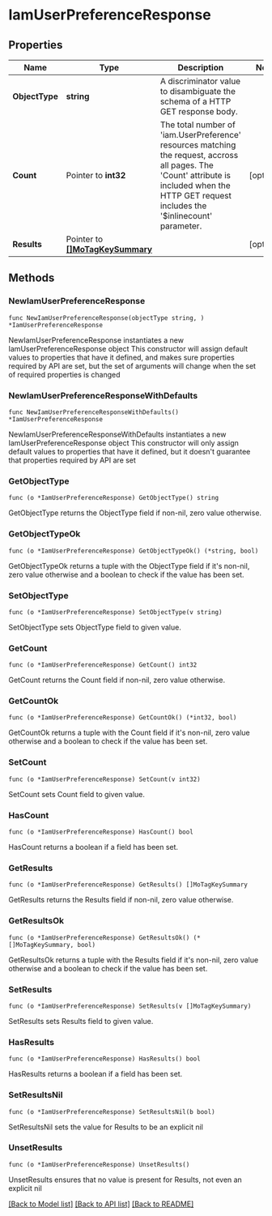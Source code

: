 # IamUserPreferenceResponse

## Properties

Name | Type | Description | Notes
------------ | ------------- | ------------- | -------------
**ObjectType** | **string** | A discriminator value to disambiguate the schema of a HTTP GET response body. | 
**Count** | Pointer to **int32** | The total number of &#39;iam.UserPreference&#39; resources matching the request, accross all pages. The &#39;Count&#39; attribute is included when the HTTP GET request includes the &#39;$inlinecount&#39; parameter. | [optional] 
**Results** | Pointer to [**[]MoTagKeySummary**](MoTagKeySummary.md) |  | [optional] 

## Methods

### NewIamUserPreferenceResponse

`func NewIamUserPreferenceResponse(objectType string, ) *IamUserPreferenceResponse`

NewIamUserPreferenceResponse instantiates a new IamUserPreferenceResponse object
This constructor will assign default values to properties that have it defined,
and makes sure properties required by API are set, but the set of arguments
will change when the set of required properties is changed

### NewIamUserPreferenceResponseWithDefaults

`func NewIamUserPreferenceResponseWithDefaults() *IamUserPreferenceResponse`

NewIamUserPreferenceResponseWithDefaults instantiates a new IamUserPreferenceResponse object
This constructor will only assign default values to properties that have it defined,
but it doesn't guarantee that properties required by API are set

### GetObjectType

`func (o *IamUserPreferenceResponse) GetObjectType() string`

GetObjectType returns the ObjectType field if non-nil, zero value otherwise.

### GetObjectTypeOk

`func (o *IamUserPreferenceResponse) GetObjectTypeOk() (*string, bool)`

GetObjectTypeOk returns a tuple with the ObjectType field if it's non-nil, zero value otherwise
and a boolean to check if the value has been set.

### SetObjectType

`func (o *IamUserPreferenceResponse) SetObjectType(v string)`

SetObjectType sets ObjectType field to given value.


### GetCount

`func (o *IamUserPreferenceResponse) GetCount() int32`

GetCount returns the Count field if non-nil, zero value otherwise.

### GetCountOk

`func (o *IamUserPreferenceResponse) GetCountOk() (*int32, bool)`

GetCountOk returns a tuple with the Count field if it's non-nil, zero value otherwise
and a boolean to check if the value has been set.

### SetCount

`func (o *IamUserPreferenceResponse) SetCount(v int32)`

SetCount sets Count field to given value.

### HasCount

`func (o *IamUserPreferenceResponse) HasCount() bool`

HasCount returns a boolean if a field has been set.

### GetResults

`func (o *IamUserPreferenceResponse) GetResults() []MoTagKeySummary`

GetResults returns the Results field if non-nil, zero value otherwise.

### GetResultsOk

`func (o *IamUserPreferenceResponse) GetResultsOk() (*[]MoTagKeySummary, bool)`

GetResultsOk returns a tuple with the Results field if it's non-nil, zero value otherwise
and a boolean to check if the value has been set.

### SetResults

`func (o *IamUserPreferenceResponse) SetResults(v []MoTagKeySummary)`

SetResults sets Results field to given value.

### HasResults

`func (o *IamUserPreferenceResponse) HasResults() bool`

HasResults returns a boolean if a field has been set.

### SetResultsNil

`func (o *IamUserPreferenceResponse) SetResultsNil(b bool)`

 SetResultsNil sets the value for Results to be an explicit nil

### UnsetResults
`func (o *IamUserPreferenceResponse) UnsetResults()`

UnsetResults ensures that no value is present for Results, not even an explicit nil

[[Back to Model list]](../README.md#documentation-for-models) [[Back to API list]](../README.md#documentation-for-api-endpoints) [[Back to README]](../README.md)


